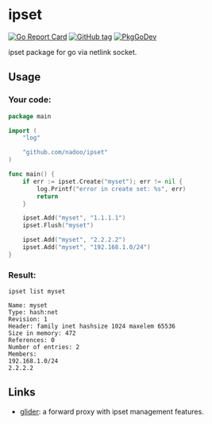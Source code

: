 # ipset

[![Go Report Card](https://goreportcard.com/badge/github.com/nadoo/ipset?style=flat-square)](https://goreportcard.com/report/github.com/nadoo/ipset)
[![GitHub tag](https://img.shields.io/github/v/tag/nadoo/ipset.svg?sort=semver&style=flat-square)](https://github.com/nadoo/ipset/releases)
[![PkgGoDev](https://pkg.go.dev/badge/github.com/nadoo/ipset)](https://pkg.go.dev/github.com/nadoo/ipset)

ipset package for go via netlink socket.

## Usage

### Your code:
```Go
package main

import (
	"log"

	"github.com/nadoo/ipset"
)

func main() {
	if err := ipset.Create("myset"); err != nil {
		log.Printf("error in create set: %s", err)
		return
	}

	ipset.Add("myset", "1.1.1.1")
	ipset.Flush("myset")

	ipset.Add("myset", "2.2.2.2")
	ipset.Add("myset", "192.168.1.0/24")
}
```

### Result:
`ipset list myset`

```
Name: myset
Type: hash:net
Revision: 1
Header: family inet hashsize 1024 maxelem 65536
Size in memory: 472
References: 0
Number of entries: 2
Members:
192.168.1.0/24
2.2.2.2
```

## Links

- [glider](https://github.com/nadoo/glider): a forward proxy with ipset management features.